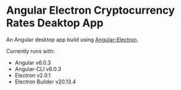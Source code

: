 # Angular Electron Cryptocurrency Rates Deaktop App

An Angular desktop app build using [Angular-Electron](https://github.com/maximegris/angular-electron).

Currently runs with:

* Angular v6.0.3
* Angular-CLI v6.0.3
* Electron v2.0.1
* Electron Builder v20.13.4
